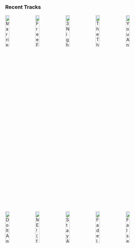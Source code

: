 ### Recent Tracks
[<img src='https://lastfm.freetls.fastly.net/i/u/300x300/f58fd8b7f7405045912e16b79ecab830.png' width='16%' height='16%' alt='Married In Vegas'>](https://www.last.fm/music/the%2bvamps/_/married%2bin%2bvegas)&nbsp;&nbsp;&nbsp;&nbsp;[<img src='https://lastfm.freetls.fastly.net/i/u/300x300/05600d9c77a9288add89fac53d3482e7.png' width='16%' height='16%' alt='Free Fallin'>](https://www.last.fm/music/tom%2bpetty/_/free%2bfallin%2527)&nbsp;&nbsp;&nbsp;&nbsp;[<img src='https://lastfm.freetls.fastly.net/i/u/300x300/28e23795bc5d233fadf017148ff0ffeb.png' width='16%' height='16%' alt='3 Nights'>](https://www.last.fm/music/dominic%2bfike/_/3%2bnights)&nbsp;&nbsp;&nbsp;&nbsp;[<img src='https://lastfm.freetls.fastly.net/i/u/300x300/3ef7fc8f21f73d8a3c9034b8ab00dccc.png' width='16%' height='16%' alt='The Things We Do'>](https://www.last.fm/music/foster%2bthe%2bpeople/_/the%2bthings%2bwe%2bdo)&nbsp;&nbsp;&nbsp;&nbsp;[<img src='https://lastfm.freetls.fastly.net/i/u/300x300/9fba7063b8739c455a3d91462e2adc4b.png' width='16%' height='16%' alt='You And I'>](https://www.last.fm/music/barns%2bcourtney/_/you%2band%2bi)&nbsp;&nbsp;&nbsp;&nbsp;<br>[<img src='https://lastfm.freetls.fastly.net/i/u/300x300/c6ce2102cff33f954b3e7ef288a7c994.png' width='16%' height='16%' alt='Do It Again'>](https://www.last.fm/music/steely%2bdan/_/do%2bit%2bagain)&nbsp;&nbsp;&nbsp;&nbsp;[<img src='https://lastfm.freetls.fastly.net/i/u/300x300/f9a62d396571d577b0a4c96c50d31aa5.png' width='16%' height='16%' alt='ME! (feat. Brendon Urie of Panic! at the Disco)'>](https://www.last.fm/music/taylor%2bswift/_/me%2521%2b%2528feat.%2bbrendon%2burie%2bof%2bpanic%2521%2bat%2bthe%2bdisco%2529)&nbsp;&nbsp;&nbsp;&nbsp;[<img src='https://lastfm.freetls.fastly.net/i/u/300x300/5cd031decb842350dc8171e36b83641b.png' width='16%' height='16%' alt='Stay Awake'>](https://www.last.fm/music/dean%2blewis/_/stay%2bawake)&nbsp;&nbsp;&nbsp;&nbsp;[<img src='https://lastfm.freetls.fastly.net/i/u/300x300/6060a33f415128f793f082bb1829e385.png' width='16%' height='16%' alt='Fade Into You'>](https://www.last.fm/music/inhaler/_/fade%2binto%2byou)&nbsp;&nbsp;&nbsp;&nbsp;[<img src='https://lastfm.freetls.fastly.net/i/u/300x300/945573d5c2df9078469e47a53dea7fab.png' width='16%' height='16%' alt='False Confidence'>](https://www.last.fm/music/noah%2bkahan/_/false%2bconfidence)&nbsp;&nbsp;&nbsp;&nbsp;<br>